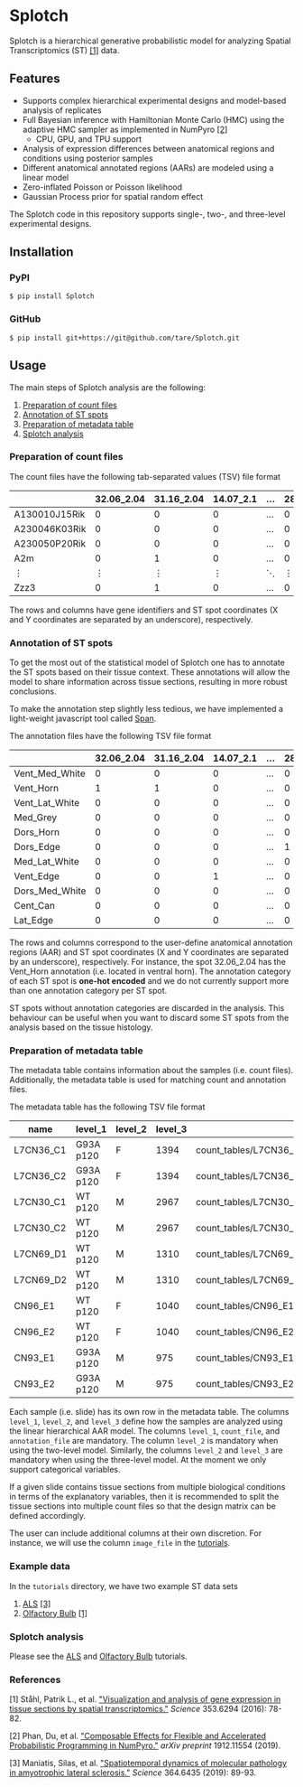# Splotch

Splotch is a hierarchical generative probabilistic model for analyzing Spatial Transcriptomics (ST) [[1]](#references) data.

## Features

- Supports complex hierarchical experimental designs and model-based analysis of replicates
- Full Bayesian inference with Hamiltonian Monte Carlo (HMC) using the adaptive HMC sampler as implemented in NumPyro [[2]](#references)
  - CPU, GPU, and TPU support
- Analysis of expression differences between anatomical regions and conditions using posterior samples
- Different anatomical annotated regions (AARs) are modeled using a linear model
- Zero-inflated Poisson or Poisson likelihood
- Gaussian Process prior for spatial random effect

The Splotch code in this repository supports single-, two-, and three-level experimental designs.

## Installation

### PyPI

```console
$ pip install Splotch
```

### GitHub

```console
$ pip install git+https://git@github.com/tare/Splotch.git
```

## Usage

The main steps of Splotch analysis are the following:

1. [Preparation of count files](#preparation-of-count-files)
2. [Annotation of ST spots](#annotation-of-st-spots)
3. [Preparation of metadata table](#preparation-of-metadata-table)
4. [Splotch analysis](#splotch-analysis)

### Preparation of count files

The count files have the following tab-separated values (TSV) file format

|               | 32.06_2.04 | 31.16_2.04 | 14.07_2.1 | …   | 28.16_33.01 |
| ------------- | ---------- | ---------- | --------- | --- | ----------- |
| A130010J15Rik | 0          | 0          | 0         | …   | 0           |
| A230046K03Rik | 0          | 0          | 0         | …   | 0           |
| A230050P20Rik | 0          | 0          | 0         | …   | 0           |
| A2m           | 0          | 1          | 0         | …   | 0           |
| ⋮             | ⋮          | ⋮          | ⋮         | ⋱   | ⋮           |
| Zzz3          | 0          | 1          | 0         | …   | 0           |

The rows and columns have gene identifiers and ST spot coordinates (X and Y coordinates are separated by an underscore), respectively.

### Annotation of ST spots

To get the most out of the statistical model of Splotch one has to annotate the ST spots based on their tissue context. These annotations will allow the model to share information across tissue sections, resulting in more robust conclusions.

To make the annotation step slightly less tedious, we have implemented a light-weight javascript tool called [Span](https://github.com/tare/Span).

The annotation files have the following TSV file format

|                | 32.06_2.04 | 31.16_2.04 | 14.07_2.1 | …   | 28.16_33.01 |
| -------------- | ---------- | ---------- | --------- | --- | ----------- |
| Vent_Med_White | 0          | 0          | 0         | …   | 0           |
| Vent_Horn      | 1          | 1          | 0         | …   | 0           |
| Vent_Lat_White | 0          | 0          | 0         | …   | 0           |
| Med_Grey       | 0          | 0          | 0         | …   | 0           |
| Dors_Horn      | 0          | 0          | 0         | …   | 0           |
| Dors_Edge      | 0          | 0          | 0         | …   | 1           |
| Med_Lat_White  | 0          | 0          | 0         | …   | 0           |
| Vent_Edge      | 0          | 0          | 1         | …   | 0           |
| Dors_Med_White | 0          | 0          | 0         | …   | 0           |
| Cent_Can       | 0          | 0          | 0         | …   | 0           |
| Lat_Edge       | 0          | 0          | 0         | …   | 0           |

The rows and columns correspond to the user-define anatomical annotation regions (AAR) and ST spot coordinates (X and Y coordinates are separated by an underscore), respectively. For instance, the spot 32.06_2.04 has the Vent_Horn annotation (i.e. located in ventral horn). The annotation category of each ST spot is **one-hot encoded** and we do not currently support more than one annotation category per ST spot.

ST spots without annotation categories are discarded in the analysis. This behaviour can be useful when you want to discard some ST spots from the analysis based on the tissue histology.

### Preparation of metadata table

The metadata table contains information about the samples (i.e. count files). Additionally, the metadata table is used for matching count and annotation files.

The metadata table has the following TSV file format

| name      | level_1   | level_2 | level_3 | count_file                                                       | annotation_file           | image_file              |
| --------- | --------- | ------- | ------- | ---------------------------------------------------------------- | ------------------------- | ----------------------- |
| L7CN36_C1 | G93A p120 | F       | 1394    | count_tables/L7CN36_C1_stdata_aligned_counts_IDs.txt.unified.tsv | annotations/L7CN36_C1.tsv | images/L7CN36_C1_HE.jpg |
| L7CN36_C2 | G93A p120 | F       | 1394    | count_tables/L7CN36_C2_stdata_aligned_counts_IDs.txt.unified.tsv | annotations/L7CN36_C2.tsv | images/L7CN36_C2_HE.jpg |
| L7CN30_C1 | WT p120   | M       | 2967    | count_tables/L7CN30_C1_stdata_aligned_counts_IDs.txt.unified.tsv | annotations/L7CN30_C1.tsv | images/L7CN30_C1_HE.jpg |
| L7CN30_C2 | WT p120   | M       | 2967    | count_tables/L7CN30_C2_stdata_aligned_counts_IDs.txt.unified.tsv | annotations/L7CN30_C2.tsv | images/L7CN30_C2_HE.jpg |
| L7CN69_D1 | WT p120   | M       | 1310    | count_tables/L7CN69_D1_stdata_aligned_counts_IDs.txt.unified.tsv | annotations/L7CN69_D1.tsv | images/L7CN69_D1_HE.jpg |
| L7CN69_D2 | WT p120   | M       | 1310    | count_tables/L7CN69_D2_stdata_aligned_counts_IDs.txt.unified.tsv | annotations/L7CN69_D2.tsv | images/L7CN69_D2_HE.jpg |
| CN96_E1   | WT p120   | F       | 1040    | count_tables/CN96_E1_stdata_aligned_counts_IDs.txt.unified.tsv   | annotations/CN96_E1.tsv   | images/CN96_E1_HE.jpg   |
| CN96_E2   | WT p120   | F       | 1040    | count_tables/CN96_E2_stdata_aligned_counts_IDs.txt.unified.tsv   | annotations/CN96_E2.tsv   | images/CN96_E2_HE.jpg   |
| CN93_E1   | G93A p120 | M       | 975     | count_tables/CN93_E1_stdata_aligned_counts_IDs.txt.unified.tsv   | annotations/CN93_E1.tsv   | images/CN93_E1_HE.jpg   |
| CN93_E2   | G93A p120 | M       | 975     | count_tables/CN93_E2_stdata_aligned_counts_IDs.txt.unified.tsv   | annotations/CN93_E2.tsv   | images/CN93_E2_HE.jpg   |

Each sample (i.e. slide) has its own row in the metadata table. The columns `level_1`, `level_2`, and `level_3` define how the samples are analyzed using the linear hierarchical AAR model. The columns `level_1`, `count_file`, and `annotation_file` are mandatory. The column `level_2` is mandatory when using the two-level model. Similarly, the columns `level_2` and `level_3` are mandatory when using the three-level model. At the moment we only support categorical variables.

If a given slide contains tissue sections from multiple biological conditions in terms of the explanatory variables, then it is recommended to split the tissue sections into multiple count files so that the design matrix can be defined accordingly.

The user can include additional columns at their own discretion. For instance, we will use the column `image_file` in the [tutorials](tutorials/).

### Example data

In the `tutorials` directory, we have two example ST data sets

1. [ALS](tutorials/als_st/) [[3]](#references)
2. [Olfactory Bulb](tutorials/olfactory_bulb_st/) [[1]](#references)

### Splotch analysis

Please see the [ALS](tutorials/als_st/Tutorial.ipynb) and [Olfactory Bulb](tutorials/olfactory_bulb_st/Tutorial.ipynb) tutorials.

### References

[1] Ståhl, Patrik L., et al. ["Visualization and analysis of gene expression in tissue sections by spatial transcriptomics."](https://science.sciencemag.org/content/353/6294/78) _Science_ 353.6294 (2016): 78-82.

[2] Phan, Du, et al. ["Composable Effects for Flexible and Accelerated Probabilistic Programming in NumPyro."](https://www.jstatsoft.org/article/view/v076i01) _arXiv preprint_ 1912.11554 (2019).

[3] Maniatis, Silas, et al. ["Spatiotemporal dynamics of molecular pathology in amyotrophic lateral sclerosis."](https://science.sciencemag.org/content/364/6435/89) _Science_ 364.6435 (2019): 89-93.
